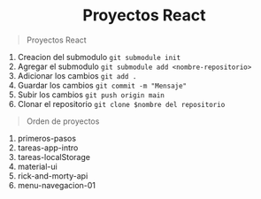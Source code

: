 <h1 align="center">Proyectos React</h1>

> Proyectos React
1. Creacion del submodulo `git submodule init`
2. Agregar el submodulo `git submodule add <nombre-repositorio>`
3. Adicionar los cambios `git add .`
4. Guardar los cambios `git commit -m "Mensaje"`
5. Subir los cambios `git push origin main`
6. Clonar el repositorio `git clone $nombre del repositorio`

> Orden de proyectos
1. primeros-pasos
2. tareas-app-intro
3. tareas-localStorage
4. material-ui
5. rick-and-morty-api
6. menu-navegacion-01